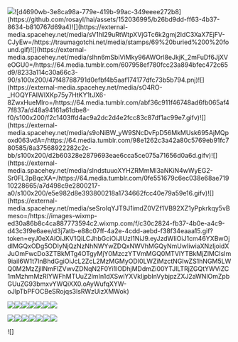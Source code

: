 ![]([[https://i.pinimg.com/736x/a6/3a/16/a63a16857eeed28443874bfdda7a5a1f.jpg](https://external-media.spacehey.net/media/sV1hI29uRtWtpXVjGTc6k2gmj2IdC3XaX7EjFV-CJyEw=/https://traumagotchi.net/media/stamps/69%20buried%200%20found.gif)https://external-media.spacehey.net/media/sV1hI29uRtWtpXVjGTc6k2gmj2IdC3XaX7EjFV-CJyEw=/https://traumagotchi.net/media/stamps/69%20buried%200%20found.gif](https://external-media.spacehey.net/media/s5gLeACwee8_28lnapqlKWTVDNCGZErcmyodh8GvtyCw=/https://images-wixmp-ed30a86b8c4ca887773594c2.wixmp.com/f/a5ac244a-aca7-4d93-9025-4259a7cadcdd/d4690wb-3e8ca98a-779e-419b-99ac-349eeee272b8.gif?token=eyJ0eXAiOiJKV1QiLCJhbGciOiJIUzI1NiJ9.eyJzdWIiOiJ1cm46YXBwOjdlMGQxODg5ODIyNjQzNzNhNWYwZDQxNWVhMGQyNmUwIiwiaXNzIjoidXJuOmFwcDo3ZTBkMTg4OTgyMjY0MzczYTVmMGQ0MTVlYTBkMjZlMCIsIm9iaiI6W1t7InBhdGgiOiJcL2ZcL2E1YWMyNDRhLWFjYTctNGQ5My05MDI1LTQyNTlhN2NhZGNkZFwvZDQ2OTB3Yi0zZThjYTk4YS03NzllLTQxOWItOTlhYy0zNDllZWVlMjcyYjguZ2lmIn1dXSwiYXVkIjpbInVybjpzZXJ2aWNlOmZpbGUuZG93bmxvYWQiXX0._kgXIFwlCfx-s55OggWtz9_2eD3_AiOjSQIObBIF0PQ)https://external-media.spacehey.net/media/s5gLeACwee8_28lnapqlKWTVDNCGZErcmyodh8GvtyCw=/https://images-wixmp-ed30a86b8c4ca887773594c2.wixmp.com/f/a5ac244a-aca7-4d93-9025-4259a7cadcdd/d4690wb-3e8ca98a-779e-419b-99ac-349eeee272b8.gif?token=eyJ0eXAiOiJKV1QiLCJhbGciOiJIUzI1NiJ9.eyJzdWIiOiJ1cm46YXBwOjdlMGQxODg5ODIyNjQzNzNhNWYwZDQxNWVhMGQyNmUwIiwiaXNzIjoidXJuOmFwcDo3ZTBkMTg4OTgyMjY0MzczYTVmMGQ0MTVlYTBkMjZlMCIsIm9iaiI6W1t7InBhdGgiOiJcL2ZcL2E1YWMyNDRhLWFjYTctNGQ5My05MDI1LTQyNTlhN2NhZGNkZFwvZDQ2OTB3Yi0zZThjYTk4YS03NzllLTQxOWItOTlhYy0zNDllZWVlMjcyYjguZ2lmIn1dXSwiYXVkIjpbInVybjpzZXJ2aWNlOmZpbGUuZG93bmxvYWQiXX0._kgXIFwlCfx-s55OggWtz9_2eD3_AiOjSQIObBIF0PQ)![d4690wb-3e8ca98a-779e-419b-99ac-349eeee272b8](https://github.com/rosayl/hai/assets/152036995/b26bd9dd-ff63-4b37-8634-b810767d69a4)![](https://external-media.spacehey.net/media/sV1hI29uRtWtpXVjGTc6k2gmj2IdC3XaX7EjFV-CJyEw=/https://traumagotchi.net/media/stamps/69%20buried%200%20found.gif)![](https://external-media.spacehey.net/media/sIhn6mSbiViMky96AWOrl8eJkjK_2mFuDf6JjXVeOGU0=/https://64.media.tumblr.com/607958ef780fcc23a894bfec472c65d9/8233a114c30a66c3-90/s100x200/47f48788791d0efbf4b5aaf174177dfc73b5b794.pnj)![](https://external-media.spacehey.net/media/sO4RO-_HOQYFAIWIXKp75y7HtKY1tJX6-8ZwxHueMIro=/https://64.media.tumblr.com/abf36c911f46748ad6fb065af47f837a/d48a94161a61dbe8-f0/s100x200/f2c1403ffd4ac9a2dc2d4e2fcc83c87df1ac99e7.gifv)![](https://external-media.spacehey.net/media/s9oNiBW_yW9SNcDvFpD56MkMUsk695AjMQpoxd063vdA=/https://64.media.tumblr.com/98e1262c3a42a80c5769eb91fc780585/8a37568922282c2c-bb/s100x200/d2b60328e2879693eae6cca5ce075a71656d0a6d.gifv)![](https://external-media.spacehey.net/media/sIndstuuoXYHZRMmMl3aNKiN4wWyEG2-Sr0FL3pBqcXA=/https://64.media.tumblr.com/0fe551679c6ec038e68ae71910228665/a7d498c9e2800217-a0/s100x200/e5e982d8e393800218a1734662fcc40e79a59e16.gifv)![](https://external-media.spacehey.net/media/seSroIqYJT9J1imdZ0VZf1VB92XZ1yPpkrkqy5vBmeso=/https://images-wixmp-ed30a86b8c4ca887773594c2.wixmp.com/f/c30c2824-fb37-4b0e-a4c9-d43c3f9e6aee/d3j7atb-e88c07ff-4a2e-4cdd-aebd-f38f34eaaa15.gif?token=eyJ0eXAiOiJKV1QiLCJhbGciOiJIUzI1NiJ9.eyJzdWIiOiJ1cm46YXBwOjdlMGQxODg5ODIyNjQzNzNhNWYwZDQxNWVhMGQyNmUwIiwiaXNzIjoidXJuOmFwcDo3ZTBkMTg4OTgyMjY0MzczYTVmMGQ0MTVlYTBkMjZlMCIsIm9iaiI6W1t7InBhdGgiOiJcL2ZcL2MzMGMyODI0LWZiMzctNGIwZS1hNGM5LWQ0M2MzZjllNmFlZVwvZDNqN2F0Yi1lODhjMDdmZi00YTJlLTRjZGQtYWViZC1mMzhmMzRlYWFhMTUuZ2lmIn1dXSwiYXVkIjpbInVybjpzZXJ2aWNlOmZpbGUuZG93bmxvYWQiXX0.oAyWufqXYW-oJlpTbPFOCBeSRojqs3lsRWzUizXMWok)

![](https://external-media.spacehey.net/media/sCnWhWxRtuBQHPadAoT5Cypp99UXxpb52lPVp0pdL3UM=/https://y2k.neocities.org/stamps/tumblr_pgef2uZbKY1xzybrpo1_100.gif)![](https://external-media.spacehey.net/media/s2Ep0aCnIV3BcKoMUAybEmjlFpVlxj1xvf1OMRtjuRhk=/https://media.discordapp.net/attachments/1054712446637592607/1054712491281760407/Tumblr_l_88423359389914.jpg)![](https://external-media.spacehey.net/media/s-EYPVmmaEusnFLQVDnTrYbfuJhUQ_ZLvILcZPOElsVI=/https://cdn.discordapp.com/attachments/887869522676166670/1003461632720121896/d4l3gqj-2f0fbad4-17ca-49a9-bd8c-97f20f26196f.gif)![](https://external-media.spacehey.net/media/s-UY0lDlv7Jgu5RYZSTeZSp9xtJGxxLrfyPqsI-TnA8w=/https://media.discordapp.net/attachments/1054712446637592607/1054712491487277106/Tumblr_l_88422158189966.gif)![](https://external-media.spacehey.net/media/spRSZTqHyj8kCEkmfy08O26I5ehGWQHEEG8-Op_kdA_0=/https://media.discordapp.net/attachments/1054712446637592607/1054722275972239420/dc9kkbq-42e19a79-cc1c-4f9e-8aab-7b69bf87599e.png)![](https://external-media.spacehey.net/media/s7U6l7TAvjBw-TBJN-tEUaGHz-VIUPIHcimHYIX3FxZo=/https://media.discordapp.net/attachments/1054712446637592607/1054721146257416252/dbj1wal-563bb488-83b3-4b5f-a849-ca2f3b5dedcb.gif)![](https://external-media.spacehey.net/media/sGV1Riptovai0Ghg-J7AnaTAqw0LpvnXAFP8M0PhqPZk=/https://media.discordapp.net/attachments/1054712446637592607/1054729086594981908/d93tfpk-3ef07eb3-b0b2-443e-a758-b15f619ef970.gif)

![](https://external-media.spacehey.net/media/sWX1XnuMhGwaJSRGOq3ecegaLUTRMiNRUM7I7f9Z69z0=/https://media.discordapp.net/attachments/1054712446637592607/1054721133599010836/d862ixc-728f29fb-abf5-4bf8-aa5f-4c5fe1572058.png)![](https://external-media.spacehey.net/media/s7LDZrnOVfm7aCidtTENZyqoPK-_c1FEvd99PUP-H5EQ=/https://media.discordapp.net/attachments/1054712446637592607/1054712492451967116/Tumblr_l_88374544011599.gif)![](https://external-media.spacehey.net/media/sTDyW-L7QraJJFkHi85EytBGFm6wvEvqW8RsBGkNDHh0=/https://media.discordapp.net/attachments/1054712446637592607/1055420508960731176/dcrm777-06b89880-6d47-4644-845a-e4a13de0a3e8.png)![](https://external-media.spacehey.net/media/s52ifpyyxfkEWAEROftc5vubE0sVU9dLqwIF7mBqffjw=/https://y2k.neocities.org/stamps/club_penguin_stamp_by_theorangewolf.gif)![](https://external-media.spacehey.net/media/sr7nnQS8IcuBHXJuEpHtAbdJzUr9ngyYd0Fr1vyzIabc=/https://64.media.tumblr.com/0199004d5ef469185b2949fb3fa7fbee/ff6c40c71719cf8d-1c/s100x200/acc4fcaadfed042cd33a2eaad8aadab113d3a330.pnj)![](https://external-media.spacehey.net/media/sw4FL8TbRCI7BZ41bXSU0o0RW8R6pdMmG99glNoBm-_U=/https://64.media.tumblr.com/0b388357e092dc61cfaf7d4f758ffe1e/tumblr_pbfnk5Cgz71xz2nuuo9_100.gifv)![](https://external-media.spacehey.net/media/ssUiBNgnHauPYRhSFfdFjtoE7NpYo-qatkbHOMAUF0mg=/https://img1.picmix.com/output/stamp/thumb/1/0/5/7/2377501_e699f.gif)

![]
